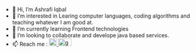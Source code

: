 - 👋 Hi, I’m Ashrafi Iqbal
- 👀 I’m interested in Learing computer languages, coding algorithms and teaching whatever I am good at.
- 🌱 I’m currently learning Frontend technologies
- 💞️ I’m looking to collaborate and develope java based services.
- 📫 Reach me :  <a href="https://www.linkedin.com/in/iqbal2907">
<img src="https://user-images.githubusercontent.com/7344900/119191516-61003480-ba9c-11eb-9e17-04056fffb0d9.png"
     alt="linkedIn"
     width="20" height="20"
     />
</a> <a href="mailto:iqbal2907@gmail.com">
<img src="https://user-images.githubusercontent.com/7344900/119193123-c81ee880-ba9e-11eb-9f6b-3bb3106a1a52.png"
     alt="gmail"
     width="35" height="20"
     />
</a> 

<!---
iqbal2907/iqbal2907 is a ✨ special ✨ repository because its `README.md` (this file) appears on your GitHub profile.
You can click the Preview link to take a look at your changes.
--->

